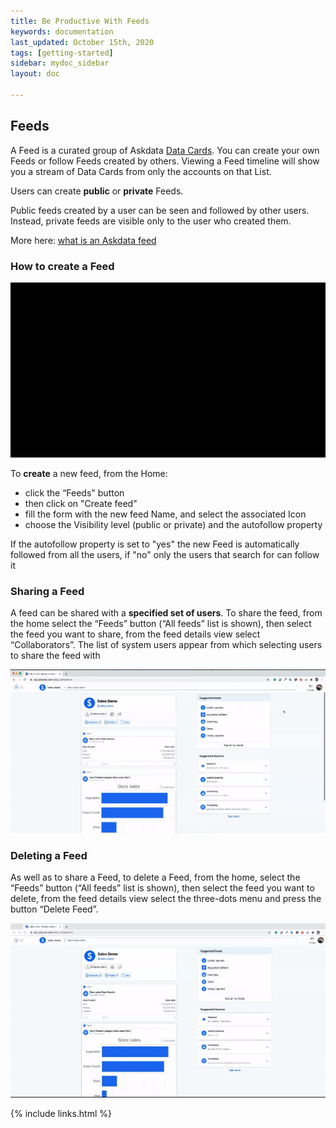 ```yaml
---
title: Be Productive With Feeds
keywords: documentation
last_updated: October 15th, 2020
tags: [getting-started]
sidebar: mydoc_sidebar
layout: doc

---
```


## Feeds

A Feed is a curated group of Askdata [Data Cards](/docs/docs/what-is-a-datacard). You can create your own Feeds or follow Feeds created by others. Viewing a Feed timeline will show you a stream of Data Cards from only the accounts on that List.

Users can create **public** or **private** Feeds. 

Public feeds created by a user can be seen and followed by other users. Instead, private feeds are visible only to the user who created them.

 More here: [what is an Askdata feed](/docs/what-is-an-askdata-feed)

### How to create a Feed

!["create feed"](media/create_feed.gif)

To **create** a new feed, from the Home:

* click the “Feeds" button 
* then click on "Create feed"
* fill the form with the new feed Name, and select the associated Icon
* choose the Visibility level (public or private) and the autofollow property  

If the autofollow property is set to "yes" the new Feed is automatically followed from all the users, if "no" only the users that search for can follow it  

### Sharing a Feed

A feed can be shared with a **specified set of users**. To share the feed, from the home select the “Feeds” button (“All feeds” list is shown), then select the feed you want to share, from the feed details view select “Collaborators”. The list of system users appear from which selecting users to share the feed with 

!["share feed"](media/share_feed.gif)


### Deleting a Feed

As well as to share a Feed, to delete a Feed, from the home, select the “Feeds” button (“All feeds” list is shown), then select the feed you want to delete, from the feed details view select the three-dots menu and press the button “Delete Feed”. 

!["delete feed"](media/delete_feed.gif)

{% include links.html %}
